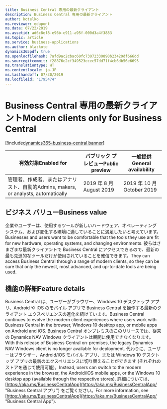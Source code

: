 ```yaml
---
title: Business Central 専用の最新クライアント
description: Business Central 専用の最新クライアント
author: kotelko
ms.reviewer: edupont
ms.date: 07/22/2019
ms.assetid: ad6c8ef8-e96b-e911-a95f-000d3a4f3883
ms.topic: article
ms.service: business-applications
ms.author: blazkote
dynamics365pdf: true
ms.openlocfilehash: 7afd9ac2cbac60fc73072330890b23429df666dd
ms.sourcegitcommit: f28876e2cf349523ecec57dd71f4cb6db56e6695
ms.translationtype: HT
ms.contentlocale: ja-JP
ms.lasthandoff: 07/30/2019
ms.locfileid: "1795474"
---
```

# <a name="modern-clients-only-for-business-central"></a><span data-ttu-id="48006-103">Business Central 専用の最新クライアント</span><span class="sxs-lookup"><span data-stu-id="48006-103">Modern clients only for Business Central</span></span>
[!include[dynamics365-business-central banner](../includes/dynamics365-business-central.md)]

| <span data-ttu-id="48006-104">有効対象</span><span class="sxs-lookup"><span data-stu-id="48006-104">Enabled for</span></span>    |  <span data-ttu-id="48006-105">パブリック プレビュー</span><span class="sxs-lookup"><span data-stu-id="48006-105">Public preview</span></span> | <span data-ttu-id="48006-106">一般提供</span><span class="sxs-lookup"><span data-stu-id="48006-106">General availability</span></span> | 
| ---------- | ---------- |---------- |
|<span data-ttu-id="48006-107">管理者、作成者、またはアナリスト、自動的</span><span class="sxs-lookup"><span data-stu-id="48006-107">Admins, makers, or analysts, automatically</span></span>|<span data-ttu-id="48006-108">2019 年 8 月</span><span class="sxs-lookup"><span data-stu-id="48006-108">August 2019</span></span>| <span data-ttu-id="48006-109">2019 年 10 月</span><span class="sxs-lookup"><span data-stu-id="48006-109">October 2019</span></span>|


## <a name="business-value"></a><span data-ttu-id="48006-110">ビジネス バリュー</span><span class="sxs-lookup"><span data-stu-id="48006-110">Business value</span></span>
<!-- bv start -->
<span data-ttu-id="48006-111">企業やユーザーは、使用するツールが新しいハードウェア、オペレーティング システム、および変化する環境に適していることに満足したいと考えています。</span><span class="sxs-lookup"><span data-stu-id="48006-111">Businesses and users want to be comfortable that the tools they use are fit for new hardware, operating systems, and changing environments.</span></span> <span data-ttu-id="48006-112">彼らはさまざまな最新クライアントで Business Central にアクセスできるので、最新の最も先進的なツールだけが使用されていることを確信できます。</span><span class="sxs-lookup"><span data-stu-id="48006-112">They can access Business Central through a range of modern clients, so they can be sure that only the newest, most advanced, and up-to-date tools are being used.</span></span>
<!-- bv end -->



## <a name="feature-details"></a><span data-ttu-id="48006-113">機能の詳細</span><span class="sxs-lookup"><span data-stu-id="48006-113">Feature details</span></span>
<!--feature detail start -->
<span data-ttu-id="48006-114">Business Central は、ユーザーがブラウザー、Windows 10 デスクトップ アプリ、Android や iOS のモバイル アプリで Business Central を操作する最新のクライアント エクスペリエンスの進化を続けています。</span><span class="sxs-lookup"><span data-stu-id="48006-114">Business Central continues to evolve the modern client experiences where users work with Business Central in the browser, Windows 10 desktop app, or mobile apps on Android and iOS.</span></span> <span data-ttu-id="48006-115">Business Central オンプレミスのこのリリースでは、従来の Dynamics NAV Windows クライアントは展開に使用できなくなります。</span><span class="sxs-lookup"><span data-stu-id="48006-115">With this release of Business Central on-premises, the legacy Dynamics NAV Windows client is no longer available for deployment.</span></span> <span data-ttu-id="48006-116">代わりに、ユーザーはブラウザー、Android/iOS モバイル アプリ、または Windows 10 デスクトップ アプリの最新のエクスペリエンスに切り替えることができます (それぞれのストアを通じて使用可能)。</span><span class="sxs-lookup"><span data-stu-id="48006-116">Instead, users can switch to the modern experience in the browser, the Android/iOS mobile apps, or the Windows 10 desktop app (available through the respective stores).</span></span> <span data-ttu-id="48006-117">詳細については、[https://aka.ms/BusinessCentralApp](https://aka.ms/BusinessCentralApp/ "Business Central アプリ") をご覧ください。</span><span class="sxs-lookup"><span data-stu-id="48006-117">For more information, see [https://aka.ms/BusinessCentralApp](https://aka.ms/BusinessCentralApp/ "Business Central App").</span></span>
<!--feature detail end -->











